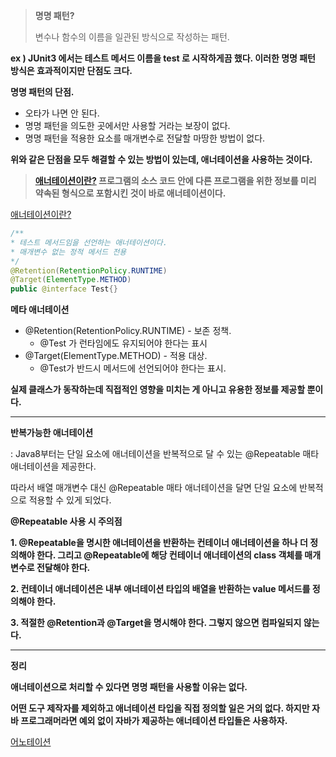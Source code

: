 > **명명 패턴?**
> 
> 
> 변수나 함수의 이름을 일관된 방식으로 작성하는 패턴.
> 

**ex )  JUnit3 에서는 테스트 메서드 이름을 test 로 시작하게끔 했다. 이러한 명명 패턴 방식은 효과적이지만 단점도 크다.** 

**명명 패턴의 단점.** 

- 오타가 나면 안 된다.
- 명명 패턴을 의도한 곳에서만 사용할 거라는 보장이 없다.
- 명명 패턴을 적용한 요소를 매개변수로 전달할 마땅한 방법이 없다.

**위와 같은 단점을 모두 해결할 수 있는 방법이 있는데, 애너테이션을 사용하는 것이다.** 

> **[애너테이션이란?](https://eatnows.tistory.com/92)
프로그램의 소스 코드 안에 다른 프로그램을 위한 정보를 미리 약속된 형식으로 포함시킨 것이 바로 애너테이션이다.**
> 

[애너테이션이란?](https://eatnows.tistory.com/92)

```java
/**
* 테스트 메서드임을 선언하는 애너테이션이다.
* 매개변수 없는 정적 메서드 전용
*/
@Retention(RetentionPolicy.RUNTIME)
@Target(ElementType.METHOD)
public @interface Test{}
```

**메타 애너테이션**

- @Retention(RetentionPolicy.RUNTIME)  - 보존 정책.
    - @Test 가 런타임에도 유지되어야 한다는 표시
- @Target(ElementType.METHOD) - 적용 대상.
    - @Test가 반드시 메서드에 선언되어야 한다는 표시.

**실제 클래스가 동작하는데 직접적인 영향을 미치는 게 아니고 유용한 정보를 제공할 뿐이다.**

---

**반복가능한 애너테이션**

: Java8부터는 단일 요소에 애너테이션을 반복적으로 달 수 있는 @Repeatable 매타 애너테이션을 제공한다. 

따라서 배열 매개변수 대신 @Repeatable 매타 애너테이션을 달면 단일 요소에 반복적으로 적용할 수 있게 되었다. 

**@Repeatable 사용 시 주의점**

**1. @Repeatable을 명시한 애너테이션을 반환하는 컨테이너 애너테이션을 하나 더 정의해야 한다. 그리고 @Repeatable에 해당 컨테이너 애너테이션의 class 객체를 매개변수로 전달해야 한다.**

**2. 컨테이너 애너테이션은 내부 애너테이션 타입의 배열을 반환하는 value 메서드를 정의해야 한다.**

**3. 적절한 @Retention과 @Target을 명시해야 한다. 그렇지 않으면 컴파일되지 않는다.**

---

**정리** 

**애너테이션으로 처리할 수 있다면 명명 패턴을 사용할 이유는 없다.** 

**어떤 도구 제작자를 제외하고 애너테이션 타입을 직접 정의할 일은 거의 없다. 하지만 자바 프로그래머라면 예외 없이 자바가 제공하는 애너테이션 타입들은 사용하자.**

[어노테이션](https://velog.io/@kwj1270/%EC%96%B4%EB%85%B8%ED%85%8C%EC%9D%B4%EC%85%98)